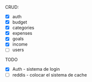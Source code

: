 
CRUD: 
- [x] auth
- [x] budget
- [x] categories
- [x] expenses
- [x] goals
- [x] income
- [ ] users

TODO
- [x] Auth - sistema de login
- [ ] reddis - colocar el sistema de cache